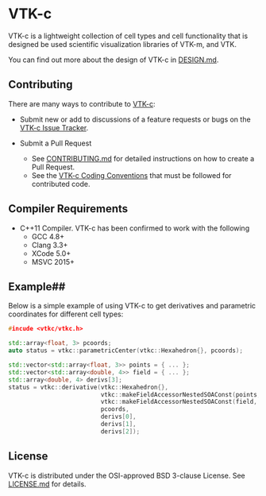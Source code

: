 # VTK-c #

VTK-c is a lightweight collection of cell types and cell functionality
that is designed be used scientific visualization libraries of
VTK-m, and VTK.

You can find out more about the design of VTK-c in [DESIGN.md].

## Contributing ##

There are many ways to contribute to [VTK-c]:

  + Submit new or add to discussions of a feature requests or bugs on the
    [VTK-c Issue Tracker].

  + Submit a Pull Request
      + See [CONTRIBUTING.md] for detailed instructions on how to create a
        Pull Request.
      + See the [VTK-c Coding Conventions] that must be followed for
        contributed code.

## Compiler Requirements ##

  + C++11 Compiler. VTK-c has been confirmed to work with the following
      + GCC 4.8+
      + Clang 3.3+
      + XCode 5.0+
      + MSVC 2015+

## Example##

Below is a simple example of using VTK-c to get derivatives and
parametric coordinates for different cell types:

```cpp
#incude <vtkc/vtkc.h>

std::array<float, 3> pcoords;
auto status = vtkc::parametricCenter(vtkc::Hexahedron{}, pcoords);

std::vector<std::array<float, 3>> points = { ... };
std::vector<std::array<double, 4>> field = { ... };
std::array<double, 4> derivs[3];
status = vtkc::derivative(vtkc::Hexahedron{},
                          vtkc::makeFieldAccessorNestedSOAConst(points, 3),
                          vtkc::makeFieldAccessorNestedSOAConst(field, 4),
                          pcoords,
                          derivs[0],
                          derivs[1],
                          derivs[2]);
```

## License ##

VTK-c is distributed under the OSI-approved BSD 3-clause License.
See [LICENSE.md] for details.


[VTK-c]:                    https://gitlab.kitware.com/sujin.philip/vtk-c/
[VTK-c Issue Tracker]:      https://gitlab.kitware.com/sujin.philip/vtk-c/issues

[CONTRIBUTING.md]:          CONTRIBUTING.md
[DESIGN.md]:                docs/Design.md
[LICENSE.md]:               LICENSE.md
[VTK-c Coding Conventions]: docs/CodingConventions.md
